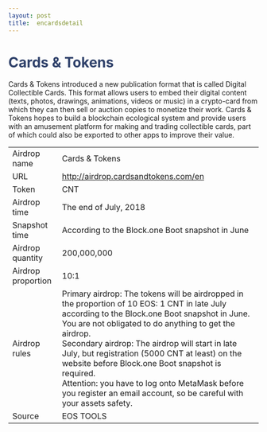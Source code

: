 ```yaml
---
layout: post
title:  encardsdetail
---
```


<h1 style="color: #2F416A">Cards & Tokens</h1>
<p>
Cards & Tokens introduced a new publication format that is called Digital Collectible Cards. This format allows users to embed their digital content (texts, photos, drawings, animations, videos or music) in a crypto-card from which they can then sell or auction copies to monetize their work. Cards & Tokens hopes to build a blockchain ecological system and provide users with an amusement platform for making and trading collectible cards, part of which could also be exported to other apps to improve their value.

</p>

<table class="center">
  <tbody>
    <tr>
        <td class="tablehalf">Airdrop name</td>
        <td class="tablehalf">Cards & Tokens</td>
    </tr>
    <tr>
        <td>URL</td>
        <td><a href="http://airdrop.cardsandtokens.com/en" target="_blank">http://airdrop.cardsandtokens.com/en</a></td>
    </tr>
    <tr>
        <td>Token</td>
        <td>CNT</td>
    </tr>
    <tr>
        <td>Airdrop time</td>
        <td>The end of July, 2018</td>
    </tr>
    <tr>
        <td>Snapshot time</td>
        <td>According to the Block.one Boot snapshot in June</td>
    </tr>
    <tr>
        <td>Airdrop quantity</td>
        <td>200,000,000</td>
    </tr>
    <tr>
        <td>Airdrop proportion</td>
        <td>          
         10:1
        </td>
    </tr>
    <tr>
        <td>Airdrop rules</td>
        <td>
Primary airdrop: The tokens will be airdropped in the proportion of 10 EOS: 1 CNT in late July according to the Block.one Boot snapshot in June. You are not obligated to do anything to get the airdrop.<br/>
Secondary airdrop: The airdrop will start in late July, but registration (5000 CNT at least) on the website before Block.one Boot snapshot is required. <br/>
Attention: you have to log onto MetaMask before you register an email account, so be careful with your assets safety.
         </td>
    </tr>
      <tr>
        <td>Source</td>
        <td>EOS TOOLS</td>
    </tr>
  </tbody>
</table>